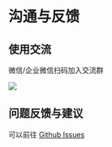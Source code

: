 # 沟通与反馈

## 使用交流

微信/企业微信扫码加入交流群

![](https://blogimagesrep-1257180516.cos.ap-guangzhou.myqcloud.com/elog-docs-images/FuBJmZMQwvgi4bgVyd0dAJ5qPS5I.png)

## 问题反馈与建议

可以前往 [Github Issues](https://github.com/LetTTGACO/elog/issues)
